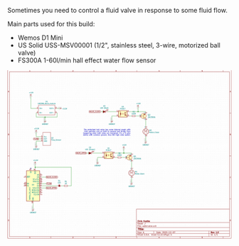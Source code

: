 Sometimes you need to control a fluid valve in response to some fluid flow.

Main parts used for this build:
* Wemos D1 Mini
* US Solid USS-MSV00001 (1/2", stainless steel, 3-wire, motorized ball valve)
* FS300A 1-60l/min hall effect water flow sensor


![Schematic](https://raw.githubusercontent.com/ckuethe/esp8266-watervalve/master/schematic.png)
